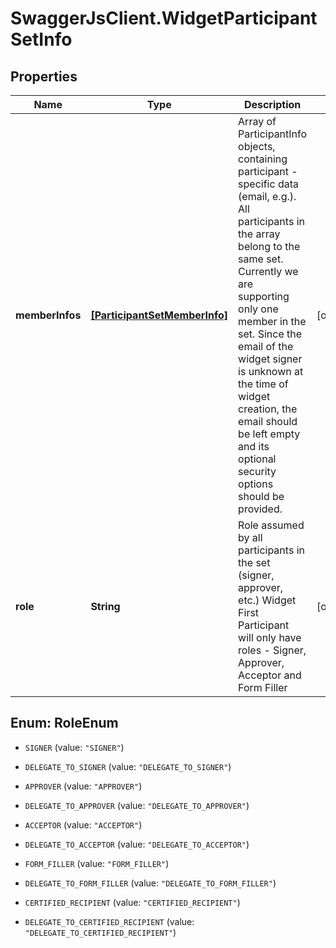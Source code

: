 # SwaggerJsClient.WidgetParticipantSetInfo

## Properties
Name | Type | Description | Notes
------------ | ------------- | ------------- | -------------
**memberInfos** | [**[ParticipantSetMemberInfo]**](ParticipantSetMemberInfo.md) | Array of ParticipantInfo objects, containing participant - specific data (email, e.g.). All participants in the array belong to the same set. Currently we are supporting only one member in the set. Since the email of the widget signer is unknown at the time of widget creation, the email should be left empty and its optional security options should be provided.  | [optional] 
**role** | **String** | Role assumed by all participants in the set (signer, approver, etc.) Widget First Participant will only have roles - Signer, Approver, Acceptor and Form Filler | [optional] 


<a name="RoleEnum"></a>
## Enum: RoleEnum


* `SIGNER` (value: `"SIGNER"`)

* `DELEGATE_TO_SIGNER` (value: `"DELEGATE_TO_SIGNER"`)

* `APPROVER` (value: `"APPROVER"`)

* `DELEGATE_TO_APPROVER` (value: `"DELEGATE_TO_APPROVER"`)

* `ACCEPTOR` (value: `"ACCEPTOR"`)

* `DELEGATE_TO_ACCEPTOR` (value: `"DELEGATE_TO_ACCEPTOR"`)

* `FORM_FILLER` (value: `"FORM_FILLER"`)

* `DELEGATE_TO_FORM_FILLER` (value: `"DELEGATE_TO_FORM_FILLER"`)

* `CERTIFIED_RECIPIENT` (value: `"CERTIFIED_RECIPIENT"`)

* `DELEGATE_TO_CERTIFIED_RECIPIENT` (value: `"DELEGATE_TO_CERTIFIED_RECIPIENT"`)




